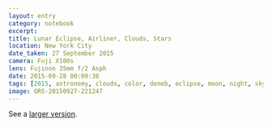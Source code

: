 ```yaml
--- 
layout: entry
category: notebook
excerpt:
title: Lunar Eclipse, Airliner, Clouds, Stars
location: New York City
date_taken: 27 September 2015
camera: Fuji X100s
lens: Fujinon 35mm f/2 Asph
date: 2015-09-28 00:09:38
tags: [2015, astronomy, clouds, color, deneb, eclipse, moon, night, sky, stars, supermoon, uranus, vesta]
image: GRS-20150927-221247
---
```


See a [larger version](/images/GRS-20150927-221247-large.jpg).